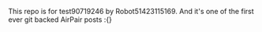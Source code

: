 This repo is for test90719246 by Robot51423115169. And it's one of the first ever git backed AirPair posts :{}